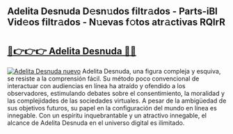 ## Adelita Desnuda D𝚎sn𝚞dos filtr𝚊dos - Parts-iBl Vid𝚎os filtr𝚊dos - N𝚞evas f𝚘tos atr𝚊ctivas RQlrR

# <h2><a href="http://mb7axj.tromn.icu/?c=Adelita+Desnuda">🔗👉👉👉 Adelita Desnuda 🔗🔗</a></h2>

[![Adelita Desnuda nuevo](https://i.imgur.com/pEAQMta.gif)](http://mb7axj.tromn.icu/?c=Adelita+Desnuda)
Adelita Desnuda, una figura compleja y esquiva, se resiste a la comprensión fácil. Su método poco convencional de interactuar con audiencias en línea ha atraído y ofendido a los observadores, estimulando debates sobre el consentimiento, la moralidad y las complejidades de las sociedades virtuales. A pesar de la ambigüedad de sus objetivos futuros, su papel en la configuración del mundo en línea es innegable. Con un espíritu inquebrantable y un atractivo innegable, el alcance de Adelita Desnuda en el universo digital es ilimitado.
